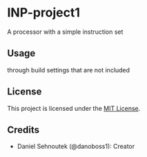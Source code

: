 # INP-project1
A processor with a simple instruction set

## Usage

through build settings that are not included

## License

This project is licensed under the [MIT License](LICENSE).

## Credits

- Daniel Sehnoutek (@danoboss1): Creator
